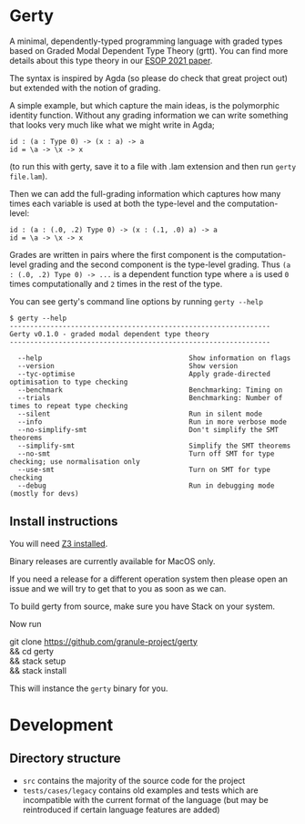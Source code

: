 # Gerty

A minimal, dependently-typed programming language with graded types
based on Graded Modal Dependent Type Theory (grtt). You can find more
details about this type theory in our
[ESOP 2021 paper](https://arxiv.org/pdf/2010.13163.pdf).

The syntax is inspired by Agda (so please do check that great project
out) but extended with the notion of grading.

A simple example, but which capture the main ideas, is the polymorphic
identity function.  Without any grading information we can write
something that looks very much like what we might write in Agda;

	id : (a : Type 0) -> (x : a) -> a
	id = \a -> \x -> x

(to run this with gerty, save it to a file with .lam extension and then
run `gerty file.lam`).

Then we can add the full-grading information which captures how many
times each variable is used at both the type-level and the
computation-level:

    id : (a : (.0, .2) Type 0) -> (x : (.1, .0) a) -> a
	id = \a -> \x -> x

Grades are written in pairs where the first component is the
computation-level grading and the second component is the type-level
grading. Thus `(a : (.0, .2) Type 0) -> ...` is a dependent function
type where `a` is used `0` times computationally and `2` times in the
rest of the type.

You can see gerty's command line options by running `gerty --help`

	$ gerty --help
	----------------------------------------------------------------
	Gerty v0.1.0 - graded modal dependent type theory
	----------------------------------------------------------------

	  --help                                    Show information on flags
	  --version                                 Show version
	  --tyc-optimise                            Apply grade-directed optimisation to type checking
	  --benchmark                               Benchmarking: Timing on
	  --trials                                  Benchmarking: Number of times to repeat type checking
	  --silent                                  Run in silent mode
	  --info                                    Run in more verbose mode
	  --no-simplify-smt                         Don't simplify the SMT theorems
	  --simplify-smt                            Simplify the SMT theorems
	  --no-smt                                  Turn off SMT for type checking; use normalisation only
	  --use-smt                                 Turn on SMT for type checking
	  --debug                                   Run in debugging mode (mostly for devs)

## Install instructions

You will need [Z3 installed](https://github.com/Z3Prover/z3/releases).

Binary releases are currently available for MacOS only.

If you need a release for a different operation system then please open an issue and
we will try to get that to you as soon as we can.

To build gerty from source, make sure you have Stack on your system.

Now run

   git clone https://github.com/granule-project/gerty \
   && cd gerty \
   && stack setup \
   && stack install
   
This will instance the `gerty` binary for you.

# Development

## Directory structure

- `src` contains the majority of the source code for the project
- `tests/cases/legacy` contains old examples and tests which
  are incompatible with the current format of the language
  (but may be reintroduced if certain language features are
  added)
